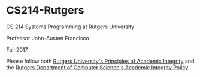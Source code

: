 # CS214-Rutgers
CS 214 Systems Programming at Rutgers University

Professor John-Austen Francisco

Fall 2017

Please follow both [Rutgers University's Principles of Academic Integrity](http://academicintegrity.rutgers.edu/) and the [Rutgers Department of Computer Science's Academic Integrity Policy](https://www.cs.rutgers.edu/academic-integrity/introduction)